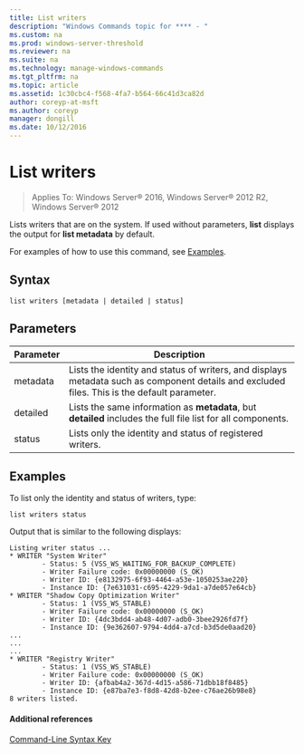 ```yaml
---
title: List writers
description: "Windows Commands topic for **** - "
ms.custom: na
ms.prod: windows-server-threshold
ms.reviewer: na
ms.suite: na
ms.technology: manage-windows-commands
ms.tgt_pltfrm: na
ms.topic: article
ms.assetid: 1c30cbc4-f568-4fa7-b564-66c41d3ca82d
author: coreyp-at-msft
ms.author: coreyp
manager: dongill
ms.date: 10/12/2016
---
```

# List writers

>Applies To: Windows Server&reg; 2016, Windows Server&reg; 2012 R2, Windows Server&reg; 2012

Lists writers that are on the system. If used without parameters, **list** displays the output for **list metadata** by default.  
  
For examples of how to use this command, see [Examples](#BKMK_examples).  
  
## Syntax  
  
```  
list writers [metadata | detailed | status]  
```  
  
## Parameters  
  
|Parameter|Description|  
|-------|--------|  
|metadata|Lists the identity and status of writers, and displays metadata such as component details and excluded files. This is the default parameter.|  
|detailed|Lists the same information as **metadata**, but **detailed** includes the full file list for all components.|  
|status|Lists only the identity and status of registered writers.|  
  
## <a name="BKMK_examples"></a>Examples  
To list only the identity and status of writers, type:  
  
```  
list writers status  
```  
  
Output that is similar to the following displays:  
  
```  
Listing writer status ...  
* WRITER "System Writer"  
        - Status: 5 (VSS_WS_WAITING_FOR_BACKUP_COMPLETE)  
        - Writer Failure code: 0x00000000 (S_OK)  
        - Writer ID: {e8132975-6f93-4464-a53e-1050253ae220}  
        - Instance ID: {7e631031-c695-4229-9da1-a7de057e64cb}  
* WRITER "Shadow Copy Optimization Writer"  
        - Status: 1 (VSS_WS_STABLE)  
        - Writer Failure code: 0x00000000 (S_OK)  
        - Writer ID: {4dc3bdd4-ab48-4d07-adb0-3bee2926fd7f}  
        - Instance ID: {9e362607-9794-4dd4-a7cd-b3d5de0aad20}  
...  
...  
...  
* WRITER "Registry Writer"  
        - Status: 1 (VSS_WS_STABLE)  
        - Writer Failure code: 0x00000000 (S_OK)  
        - Writer ID: {afbab4a2-367d-4d15-a586-71dbb18f8485}  
        - Instance ID: {e87ba7e3-f8d8-42d8-b2ee-c76ae26b98e8}  
8 writers listed.   
```  
  
#### Additional references  
[Command-Line Syntax Key](Command-Line-Syntax-Key.md)  
  

